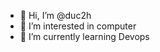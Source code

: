 - 👋 Hi, I’m @duc2h
- 👀 I’m interested in computer
- 🌱 I’m currently learning Devops

<!---
edarha/edarha is a ✨ special ✨ repository because its `README.md` (this file) appears on your GitHub profile.
You can click the Preview link to take a look at your changes.
--->
